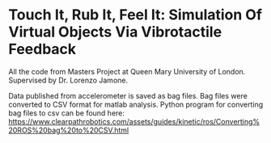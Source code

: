 # Touch It, Rub It, Feel It: Simulation Of Virtual Objects Via Vibrotactile Feedback
All the code from Masters Project at Queen Mary University of London. Supervised by Dr. Lorenzo Jamone.

Data published from accelerometer is saved as bag files. Bag files were converted to CSV format for matlab analysis. 
Python program for converting bag files to csv can be found here:
https://www.clearpathrobotics.com/assets/guides/kinetic/ros/Converting%20ROS%20bag%20to%20CSV.html
